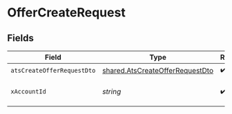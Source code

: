 # OfferCreateRequest


## Fields

| Field                                                                              | Type                                                                               | Required                                                                           | Description                                                                        |
| ---------------------------------------------------------------------------------- | ---------------------------------------------------------------------------------- | ---------------------------------------------------------------------------------- | ---------------------------------------------------------------------------------- |
| `atsCreateOfferRequestDto`                                                         | [shared.AtsCreateOfferRequestDto](../../models/shared/atscreateofferrequestdto.md) | :heavy_check_mark:                                                                 | N/A                                                                                |
| `xAccountId`                                                                       | *string*                                                                           | :heavy_check_mark:                                                                 | The account identifier                                                             |